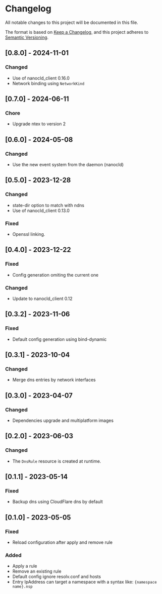 # Changelog

All notable changes to this project will be documented in this file.

The format is based on [Keep a Changelog](https://keepachangelog.com/en/1.0.0/),
and this project adheres to [Semantic Versioning](https://semver.org/spec/v2.0.0.html).

## [0.8.0] - 2024-11-01

### Changed

- Use of nanocld_client 0.16.0
- Network binding using `NetworkKind`

## [0.7.0] - 2024-06-11

### Chore

- Upgrade ntex to version 2

## [0.6.0] - 2024-05-08

### Changed

- Use the new event system from the daemon (nanocld)

## [0.5.0] - 2023-12-28

### Changed

- state-dir option to match with ndns
- Use of nanocld_client 0.13.0

### Fixed

- Openssl linking.

## [0.4.0] - 2023-12-22

### Fixed

- Config generation omiting the current one

### Changed

- Update to nanocld_client 0.12

## [0.3.2] - 2023-11-06

### Fixed

- Default config generation using bind-dynamic

## [0.3.1] - 2023-10-04

### Changed

- Merge dns entries by network interfaces

## [0.3.0] - 2023-04-07

### Changed

- Dependencies upgrade and multiplatform images

## [0.2.0] - 2023-06-03

### Changed

- The `DnsRule` resource is created at runtime.

## [0.1.1] - 2023-05-14

### Fixed

- Backup dns using CloudFlare dns by default

## [0.1.0] - 2023-05-05

### Fixed

- Reload configuration after apply and remove rule

### Added

- Apply a rule
- Remove an existing rule
- Default config ignore resolv.conf and hosts
- Entry IpAddress can target a namespace with a syntax like: `{namespace name}.nsp`
